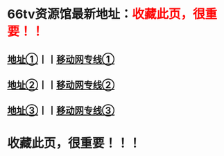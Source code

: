 # <h1>66tv资源馆最新地址：<font color="red">收藏此页，很重要！！</font></h1>
<h2><a target="_blank" href="http://66tv98.com">地址①</a>丨丨<a target="_blank" href="http://66tv96.com">移动网专线①</a></h2>
<h2><a target="_blank" href="http://66tv98.com">地址②</a>丨丨<a target="_blank" href="http://66tv97.com">移动网专线②</a></h2>
<h2><a target="_blank" href="http://66tv4.com">地址③</a>丨丨<a target="_blank" href="http://66tv96.com">移动网专线③</a></h2>
<h1>收藏此页，很重要！！！</h1>
